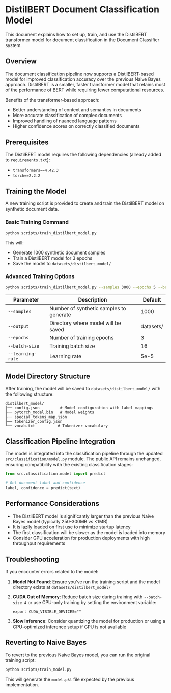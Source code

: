 # DistilBERT Document Classification Model

This document explains how to set up, train, and use the DistilBERT transformer model for document classification in the Document Classifier system.

## Overview

The document classification pipeline now supports a DistilBERT-based model for improved classification accuracy over the previous Naive Bayes approach. DistilBERT is a smaller, faster transformer model that retains most of the performance of BERT while requiring fewer computational resources.

Benefits of the transformer-based approach:

- Better understanding of context and semantics in documents
- More accurate classification of complex documents
- Improved handling of nuanced language patterns
- Higher confidence scores on correctly classified documents

## Prerequisites

The DistilBERT model requires the following dependencies (already added to `requirements.txt`):

- `transformers==4.42.3`
- `torch==2.2.2`

## Training the Model

A new training script is provided to create and train the DistilBERT model on synthetic document data.

### Basic Training Command

```bash
python scripts/train_distilbert_model.py
```

This will:

- Generate 1000 synthetic document samples
- Train a DistilBERT model for 3 epochs
- Save the model to `datasets/distilbert_model/`

### Advanced Training Options

```bash
python scripts/train_distilbert_model.py --samples 3000 --epochs 5 --batch-size 8 --learning-rate 2e-5
```

| Parameter         | Description                             | Default   |
| ----------------- | --------------------------------------- | --------- |
| `--samples`       | Number of synthetic samples to generate | 1000      |
| `--output`        | Directory where model will be saved     | datasets/ |
| `--epochs`        | Number of training epochs               | 3         |
| `--batch-size`    | Training batch size                     | 16        |
| `--learning-rate` | Learning rate                           | 5e-5      |

## Model Directory Structure

After training, the model will be saved to `datasets/distilbert_model/` with the following structure:

```
distilbert_model/
├── config.json         # Model configuration with label mappings
├── pytorch_model.bin   # Model weights
├── special_tokens_map.json
├── tokenizer_config.json
└── vocab.txt          # Tokenizer vocabulary
```

## Classification Pipeline Integration

The model is integrated into the classification pipeline through the updated `src/classification/model.py` module. The public API remains unchanged, ensuring compatibility with the existing classification stages:

```python
from src.classification.model import predict

# Get document label and confidence
label, confidence = predict(text)
```

## Performance Considerations

- The DistilBERT model is significantly larger than the previous Naive Bayes model (typically 250-300MB vs <1MB)
- It is lazily loaded on first use to minimize startup latency
- The first classification will be slower as the model is loaded into memory
- Consider GPU acceleration for production deployments with high throughput requirements

## Troubleshooting

If you encounter errors related to the model:

1. **Model Not Found**: Ensure you've run the training script and the model directory exists at `datasets/distilbert_model/`

2. **CUDA Out of Memory**: Reduce batch size during training with `--batch-size 4` or use CPU-only training by setting the environment variable:

   ```
   export CUDA_VISIBLE_DEVICES=""
   ```

3. **Slow Inference**: Consider quantizing the model for production or using a CPU-optimized inference setup if GPU is not available

## Reverting to Naive Bayes

To revert to the previous Naive Bayes model, you can run the original training script:

```bash
python scripts/train_model.py
```

This will generate the `model.pkl` file expected by the previous implementation.
